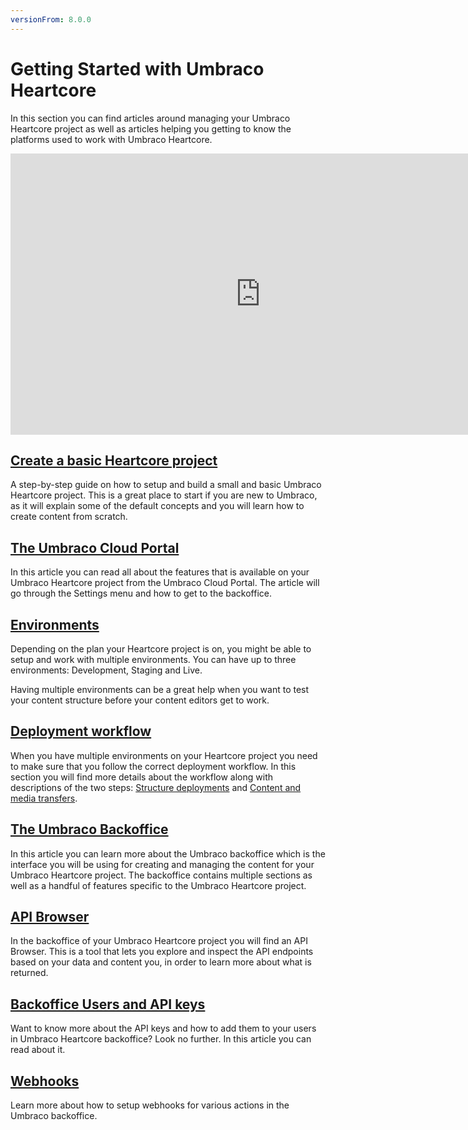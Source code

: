 ```yaml
---
versionFrom: 8.0.0
---
```


# Getting Started with Umbraco Heartcore

In this section you can find articles around managing your Umbraco Heartcore project as well as articles helping you getting to know the platforms used to work with Umbraco Heartcore.
<iframe width="800" height="450" src="https://www.youtube.com/embed/1hRsC1FSlXE?rel=0" frameborder="0" allow="autoplay; encrypted-media" allowfullscreen></iframe>

## [Create a basic Heartcore project](Creating-a-Heartcore-project)

A step-by-step guide on how to setup and build a small and basic Umbraco Heartcore project. This is a great place to start if you are new to Umbraco, as it will explain some of the default concepts and you will learn how to create content from scratch.

## [The Umbraco Cloud Portal](The-Cloud-Portal)

In this article you can read all about the features that is available on your Umbraco Heartcore project from the Umbraco Cloud Portal. The article will go through the Settings menu and how to get to the backoffice.

## [Environments](Environments)

Depending on the plan your Heartcore project is on, you might be able to setup and work with multiple environments. You can have up to three environments: Development, Staging and Live.

Having multiple environments can be a great help when you want to test your content structure before your content editors get to work.

## [Deployment workflow](Deployment-workflow)

When you have multiple environments on your Heartcore project you need to make sure that you follow the correct deployment workflow. In this section you will find more details about the workflow along with descriptions of the two steps: [Structure deployments](Deployment-workflow/Structure-deployment) and [Content and media transfers](Deployment-workflow/Content-transfer).

## [The Umbraco Backoffice](The-Umbraco-Backoffice)

In this article you can learn more about the Umbraco backoffice which is the interface you will be using for creating and managing the content for your Umbraco Heartcore project. The backoffice contains multiple sections as well as a handful of features specific to the Umbraco Heartcore project.

## [API Browser](API-Browser)

In the backoffice of your Umbraco Heartcore project you will find an API Browser. This is a tool that lets you explore and inspect the API endpoints based on your data and content you, in order to learn more about what is returned.

## [Backoffice Users and API keys](Backoffice-Users-and-API-Keys)

Want to know more about the API keys and how to add them to your users in Umbraco Heartcore backoffice? Look no further. In this article you can read about it.

## [Webhooks](Webhooks)

Learn more about how to setup webhooks for various actions in the Umbraco backoffice.